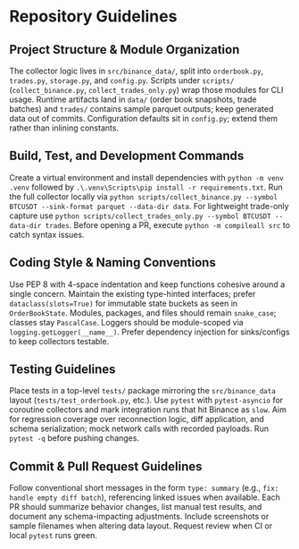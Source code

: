 # Repository Guidelines

## Project Structure & Module Organization
The collector logic lives in `src/binance_data/`, split into `orderbook.py`, `trades.py`, `storage.py`, and `config.py`. Scripts under `scripts/` (`collect_binance.py`, `collect_trades_only.py`) wrap those modules for CLI usage. Runtime artifacts land in `data/` (order book snapshots, trade batches) and `trades/` contains sample parquet outputs; keep generated data out of commits. Configuration defaults sit in `config.py`; extend them rather than inlining constants.

## Build, Test, and Development Commands
Create a virtual environment and install dependencies with `python -m venv .venv` followed by `.\.venv\Scripts\pip install -r requirements.txt`. Run the full collector locally via `python scripts/collect_binance.py --symbol BTCUSDT --sink-format parquet --data-dir data`. For lightweight trade-only capture use `python scripts/collect_trades_only.py --symbol BTCUSDT --data-dir trades`. Before opening a PR, execute `python -m compileall src` to catch syntax issues.

## Coding Style & Naming Conventions
Use PEP 8 with 4-space indentation and keep functions cohesive around a single concern. Maintain the existing type-hinted interfaces; prefer `dataclass(slots=True)` for immutable state buckets as seen in `OrderBookState`. Modules, packages, and files should remain `snake_case`; classes stay `PascalCase`. Loggers should be module-scoped via `logging.getLogger(__name__)`. Prefer dependency injection for sinks/configs to keep collectors testable.

## Testing Guidelines
Place tests in a top-level `tests/` package mirroring the `src/binance_data` layout (`tests/test_orderbook.py`, etc.). Use `pytest` with `pytest-asyncio` for coroutine collectors and mark integration runs that hit Binance as `slow`. Aim for regression coverage over reconnection logic, diff application, and schema serialization; mock network calls with recorded payloads. Run `pytest -q` before pushing changes.

## Commit & Pull Request Guidelines
Follow conventional short messages in the form `type: summary` (e.g., `fix: handle empty diff batch`), referencing linked issues when available. Each PR should summarize behavior changes, list manual test results, and document any schema-impacting adjustments. Include screenshots or sample filenames when altering data layout. Request review when CI or local `pytest` runs green.
